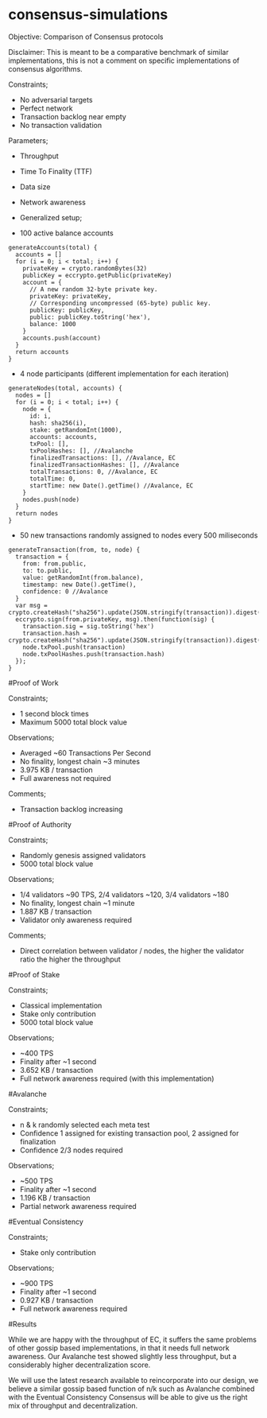 # consensus-simulations

Objective: Comparison of Consensus protocols

Disclaimer: This is meant to be a comparative benchmark of similar implementations, this is not a comment on specific implementations of consensus algorithms.

Constraints;

- No adversarial targets
- Perfect network
- Transaction backlog near empty
- No transaction validation

Parameters;

- Throughput
- Time To Finality (TTF)
- Data size
- Network awareness
- Generalized setup;

- 100 active balance accounts

```
generateAccounts(total) {
  accounts = []
  for (i = 0; i < total; i++) {
    privateKey = crypto.randomBytes(32)
    publicKey = eccrypto.getPublic(privateKey)
    account = {
      // A new random 32-byte private key.
      privateKey: privateKey,
      // Corresponding uncompressed (65-byte) public key.
      publicKey: publicKey,
      public: publicKey.toString('hex'),
      balance: 1000
    }
    accounts.push(account)
  }
  return accounts
}
```

- 4 node participants (different implementation for each iteration)

```
generateNodes(total, accounts) {
  nodes = []
  for (i = 0; i < total; i++) {
    node = {
      id: i,
      hash: sha256(i),
      stake: getRandomInt(1000),
      accounts: accounts,
      txPool: [],
      txPoolHashes: [], //Avalanche
      finalizedTransactions: [], //Avalance, EC
      finalizedTransactionHashes: [], //Avalance
      totalTransactions: 0, //Avalance, EC
      totalTime: 0,
      startTime: new Date().getTime() //Avalance, EC
    }
    nodes.push(node)
  }
  return nodes
}
```

- 50 new transactions randomly assigned to nodes every 500 miliseconds

```
generateTransaction(from, to, node) {
  transaction = {
    from: from.public,
    to: to.public,
    value: getRandomInt(from.balance),
    timestamp: new Date().getTime(),
    confidence: 0 //Avalance
  }
  var msg = crypto.createHash("sha256").update(JSON.stringify(transaction)).digest();
  eccrypto.sign(from.privateKey, msg).then(function(sig) {
    transaction.sig = sig.toString('hex')
    transaction.hash = crypto.createHash("sha256").update(JSON.stringify(transaction)).digest().toString('hex');
    node.txPool.push(transaction)
    node.txPoolHashes.push(transaction.hash)
  });
}
```

#Proof of Work

Constraints;

- 1 second block times
- Maximum 5000 total block value

Observations;

- Averaged ~60 Transactions Per Second
- No finality, longest chain ~3 minutes
- 3.975 KB / transaction
- Full awareness not required

Comments;

- Transaction backlog increasing

#Proof of Authority

Constraints;

- Randomly genesis assigned validators
- 5000 total block value

Observations;

- 1/4 validators ~90 TPS, 2/4 validators ~120, 3/4 validators ~180
- No finality, longest chain ~1 minute
- 1.887 KB / transaction
- Validator only awareness required

Comments;

- Direct correlation between validator / nodes, the higher the validator ratio the higher the throughput

#Proof of Stake

Constraints;

- Classical implementation
- Stake only contribution
- 5000 total block value

Observations;

- ~400 TPS
- Finality after ~1 second
- 3.652 KB / transaction
- Full network awareness required (with this implementation)

#Avalanche

Constraints;

- n & k randomly selected each meta test
- Confidence 1 assigned for existing transaction pool, 2 assigned for finalization
- Confidence 2/3 nodes required

Observations;

- ~500 TPS
- Finality after ~1 second
- 1.196 KB / transaction
- Partial network awareness required

#Eventual Consistency

Constraints;

- Stake only contribution

Observations;

- ~900 TPS
- Finality after ~1 second
- 0.927 KB / transaction
- Full network awareness required

#Results

While we are happy with the throughput of EC, it suffers the same problems of other gossip based implementations, in that it needs full network awareness. Our Avalanche test showed slightly less throughput, but a considerably higher decentralization score.

We will use the latest research available to reincorporate into our design, we believe a similar gossip based function of n/k such as Avalanche combined with the Eventual Consistency Consensus will be able to give us the right mix of throughput and decentralization.

